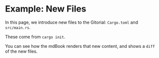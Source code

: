 # Example: New Files

In this page, we introduce new files to the Gitorial: `Cargo.toml` and `src/main.rs`.

These come from `cargo init`.

You can see how the mdBook renders that new content, and shows a `diff` of the new files.
